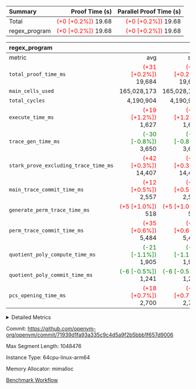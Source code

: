 | Summary | Proof Time (s) | Parallel Proof Time (s) |
|:---|---:|---:|
| Total | <span style='color: red'>(+0 [+0.2%])</span> 19.68 | <span style='color: red'>(+0 [+0.2%])</span> 19.68 |
| regex_program | <span style='color: red'>(+0 [+0.2%])</span> 19.68 | <span style='color: red'>(+0 [+0.2%])</span> 19.68 |


| regex_program |||||
|:---|---:|---:|---:|---:|
|metric|avg|sum|max|min|
| `total_proof_time_ms ` | <span style='color: red'>(+31 [+0.2%])</span> 19,684 | <span style='color: red'>(+31 [+0.2%])</span> 19,684 | <span style='color: red'>(+31 [+0.2%])</span> 19,684 | <span style='color: red'>(+31 [+0.2%])</span> 19,684 |
| `main_cells_used     ` |  165,028,173 |  165,028,173 |  165,028,173 |  165,028,173 |
| `total_cycles        ` |  4,190,904 |  4,190,904 |  4,190,904 |  4,190,904 |
| `execute_time_ms     ` | <span style='color: red'>(+19 [+1.2%])</span> 1,627 | <span style='color: red'>(+19 [+1.2%])</span> 1,627 | <span style='color: red'>(+19 [+1.2%])</span> 1,627 | <span style='color: red'>(+19 [+1.2%])</span> 1,627 |
| `trace_gen_time_ms   ` | <span style='color: green'>(-30 [-0.8%])</span> 3,650 | <span style='color: green'>(-30 [-0.8%])</span> 3,650 | <span style='color: green'>(-30 [-0.8%])</span> 3,650 | <span style='color: green'>(-30 [-0.8%])</span> 3,650 |
| `stark_prove_excluding_trace_time_ms` | <span style='color: red'>(+42 [+0.3%])</span> 14,407 | <span style='color: red'>(+42 [+0.3%])</span> 14,407 | <span style='color: red'>(+42 [+0.3%])</span> 14,407 | <span style='color: red'>(+42 [+0.3%])</span> 14,407 |
| `main_trace_commit_time_ms` | <span style='color: red'>(+12 [+0.5%])</span> 2,557 | <span style='color: red'>(+12 [+0.5%])</span> 2,557 | <span style='color: red'>(+12 [+0.5%])</span> 2,557 | <span style='color: red'>(+12 [+0.5%])</span> 2,557 |
| `generate_perm_trace_time_ms` | <span style='color: red'>(+5 [+1.0%])</span> 518 | <span style='color: red'>(+5 [+1.0%])</span> 518 | <span style='color: red'>(+5 [+1.0%])</span> 518 | <span style='color: red'>(+5 [+1.0%])</span> 518 |
| `perm_trace_commit_time_ms` | <span style='color: red'>(+35 [+0.6%])</span> 5,484 | <span style='color: red'>(+35 [+0.6%])</span> 5,484 | <span style='color: red'>(+35 [+0.6%])</span> 5,484 | <span style='color: red'>(+35 [+0.6%])</span> 5,484 |
| `quotient_poly_compute_time_ms` | <span style='color: green'>(-21 [-1.1%])</span> 1,905 | <span style='color: green'>(-21 [-1.1%])</span> 1,905 | <span style='color: green'>(-21 [-1.1%])</span> 1,905 | <span style='color: green'>(-21 [-1.1%])</span> 1,905 |
| `quotient_poly_commit_time_ms` | <span style='color: green'>(-6 [-0.5%])</span> 1,241 | <span style='color: green'>(-6 [-0.5%])</span> 1,241 | <span style='color: green'>(-6 [-0.5%])</span> 1,241 | <span style='color: green'>(-6 [-0.5%])</span> 1,241 |
| `pcs_opening_time_ms ` | <span style='color: red'>(+18 [+0.7%])</span> 2,700 | <span style='color: red'>(+18 [+0.7%])</span> 2,700 | <span style='color: red'>(+18 [+0.7%])</span> 2,700 | <span style='color: red'>(+18 [+0.7%])</span> 2,700 |



<details>
<summary>Detailed Metrics</summary>

| group | num_segments | keygen_time_ms | commit_exe_time_ms |
| --- | --- | --- | --- |
| regex_program | 1 | 748 | 46 | 

| group | air_name | quotient_deg | interactions | constraints |
| --- | --- | --- | --- | --- |
| regex_program | AccessAdapterAir<16> | 2 | 5 | 14 | 
| regex_program | AccessAdapterAir<2> | 2 | 5 | 14 | 
| regex_program | AccessAdapterAir<32> | 2 | 5 | 14 | 
| regex_program | AccessAdapterAir<4> | 2 | 5 | 14 | 
| regex_program | AccessAdapterAir<64> | 2 | 5 | 14 | 
| regex_program | AccessAdapterAir<8> | 2 | 5 | 14 | 
| regex_program | BitwiseOperationLookupAir<8> | 2 | 2 | 4 | 
| regex_program | KeccakVmAir | 2 | 321 | 4,571 | 
| regex_program | MemoryMerkleAir<8> | 2 | 4 | 40 | 
| regex_program | PersistentBoundaryAir<8> | 2 | 3 | 6 | 
| regex_program | PhantomAir | 2 | 3 | 5 | 
| regex_program | Poseidon2PeripheryAir<BabyBearParameters>, 1> | 2 | 1 | 286 | 
| regex_program | ProgramAir | 1 | 1 | 4 | 
| regex_program | RangeTupleCheckerAir<2> | 1 | 1 | 4 | 
| regex_program | VariableRangeCheckerAir | 1 | 1 | 4 | 
| regex_program | VmAirWrapper<Rv32BaseAluAdapterAir, BaseAluCoreAir<4, 8> | 2 | 19 | 43 | 
| regex_program | VmAirWrapper<Rv32BaseAluAdapterAir, LessThanCoreAir<4, 8> | 2 | 17 | 39 | 
| regex_program | VmAirWrapper<Rv32BaseAluAdapterAir, ShiftCoreAir<4, 8> | 2 | 23 | 90 | 
| regex_program | VmAirWrapper<Rv32BranchAdapterAir, BranchEqualCoreAir<4> | 2 | 11 | 25 | 
| regex_program | VmAirWrapper<Rv32BranchAdapterAir, BranchLessThanCoreAir<4, 8> | 2 | 13 | 41 | 
| regex_program | VmAirWrapper<Rv32CondRdWriteAdapterAir, Rv32JalLuiCoreAir> | 2 | 10 | 22 | 
| regex_program | VmAirWrapper<Rv32HintStoreAdapterAir, Rv32HintStoreCoreAir> | 2 | 15 | 17 | 
| regex_program | VmAirWrapper<Rv32JalrAdapterAir, Rv32JalrCoreAir> | 2 | 16 | 20 | 
| regex_program | VmAirWrapper<Rv32LoadStoreAdapterAir, LoadSignExtendCoreAir<4, 8> | 2 | 18 | 33 | 
| regex_program | VmAirWrapper<Rv32LoadStoreAdapterAir, LoadStoreCoreAir<4> | 2 | 17 | 38 | 
| regex_program | VmAirWrapper<Rv32MultAdapterAir, DivRemCoreAir<4, 8> | 2 | 25 | 88 | 
| regex_program | VmAirWrapper<Rv32MultAdapterAir, MulHCoreAir<4, 8> | 2 | 24 | 38 | 
| regex_program | VmAirWrapper<Rv32MultAdapterAir, MultiplicationCoreAir<4, 8> | 2 | 19 | 26 | 
| regex_program | VmAirWrapper<Rv32RdWriteAdapterAir, Rv32AuipcCoreAir> | 2 | 11 | 15 | 
| regex_program | VmConnectorAir | 2 | 3 | 9 | 

| group | air_name | segment | rows | prep_cols | perm_cols | main_cols | cells |
| --- | --- | --- | --- | --- | --- | --- | --- |
| regex_program | AccessAdapterAir<2> | 0 | 64 |  | 24 | 11 | 2,240 | 
| regex_program | AccessAdapterAir<4> | 0 | 32 |  | 24 | 13 | 1,184 | 
| regex_program | AccessAdapterAir<8> | 0 | 131,072 |  | 24 | 17 | 5,373,952 | 
| regex_program | BitwiseOperationLookupAir<8> | 0 | 65,536 | 3 | 8 | 2 | 655,360 | 
| regex_program | KeccakVmAir | 0 | 32 |  | 1,288 | 3,164 | 142,464 | 
| regex_program | MemoryMerkleAir<8> | 0 | 131,072 |  | 20 | 32 | 6,815,744 | 
| regex_program | PersistentBoundaryAir<8> | 0 | 131,072 |  | 12 | 20 | 4,194,304 | 
| regex_program | PhantomAir | 0 | 512 |  | 12 | 6 | 9,216 | 
| regex_program | Poseidon2PeripheryAir<BabyBearParameters>, 1> | 0 | 16,384 |  | 8 | 300 | 5,046,272 | 
| regex_program | ProgramAir | 0 | 131,072 |  | 8 | 10 | 2,359,296 | 
| regex_program | RangeTupleCheckerAir<2> | 0 | 524,288 | 2 | 8 | 1 | 4,718,592 | 
| regex_program | VariableRangeCheckerAir | 0 | 262,144 | 2 | 8 | 1 | 2,359,296 | 
| regex_program | VmAirWrapper<Rv32BaseAluAdapterAir, BaseAluCoreAir<4, 8> | 0 | 2,097,152 |  | 80 | 36 | 243,269,632 | 
| regex_program | VmAirWrapper<Rv32BaseAluAdapterAir, LessThanCoreAir<4, 8> | 0 | 65,536 |  | 40 | 37 | 5,046,272 | 
| regex_program | VmAirWrapper<Rv32BaseAluAdapterAir, ShiftCoreAir<4, 8> | 0 | 262,144 |  | 52 | 53 | 27,525,120 | 
| regex_program | VmAirWrapper<Rv32BranchAdapterAir, BranchEqualCoreAir<4> | 0 | 524,288 |  | 48 | 26 | 38,797,312 | 
| regex_program | VmAirWrapper<Rv32BranchAdapterAir, BranchLessThanCoreAir<4, 8> | 0 | 262,144 |  | 56 | 32 | 23,068,672 | 
| regex_program | VmAirWrapper<Rv32CondRdWriteAdapterAir, Rv32JalLuiCoreAir> | 0 | 131,072 |  | 44 | 18 | 8,126,464 | 
| regex_program | VmAirWrapper<Rv32HintStoreAdapterAir, Rv32HintStoreCoreAir> | 0 | 16,384 |  | 36 | 26 | 1,015,808 | 
| regex_program | VmAirWrapper<Rv32JalrAdapterAir, Rv32JalrCoreAir> | 0 | 131,072 |  | 36 | 28 | 8,388,608 | 
| regex_program | VmAirWrapper<Rv32LoadStoreAdapterAir, LoadSignExtendCoreAir<4, 8> | 0 | 1,024 |  | 76 | 35 | 113,664 | 
| regex_program | VmAirWrapper<Rv32LoadStoreAdapterAir, LoadStoreCoreAir<4> | 0 | 2,097,152 |  | 72 | 40 | 234,881,024 | 
| regex_program | VmAirWrapper<Rv32MultAdapterAir, DivRemCoreAir<4, 8> | 0 | 128 |  | 104 | 57 | 20,608 | 
| regex_program | VmAirWrapper<Rv32MultAdapterAir, MulHCoreAir<4, 8> | 0 | 256 |  | 100 | 39 | 35,584 | 
| regex_program | VmAirWrapper<Rv32MultAdapterAir, MultiplicationCoreAir<4, 8> | 0 | 65,536 |  | 80 | 31 | 7,274,496 | 
| regex_program | VmAirWrapper<Rv32RdWriteAdapterAir, Rv32AuipcCoreAir> | 0 | 65,536 |  | 28 | 21 | 3,211,264 | 
| regex_program | VmConnectorAir | 0 | 2 | 1 | 12 | 4 | 32 | 

| group | segment | trace_gen_time_ms | total_proof_time_ms | total_cycles | total_cells | stark_prove_excluding_trace_time_ms | quotient_poly_compute_time_ms | quotient_poly_commit_time_ms | perm_trace_commit_time_ms | pcs_opening_time_ms | main_trace_commit_time_ms | main_cells_used | generate_perm_trace_time_ms | execute_time_ms |
| --- | --- | --- | --- | --- | --- | --- | --- | --- | --- | --- | --- | --- | --- | --- |
| regex_program | 0 | 3,650 | 19,684 | 4,190,904 | 632,452,480 | 14,407 | 1,905 | 1,241 | 5,484 | 2,700 | 2,557 | 165,028,173 | 518 | 1,627 | 

</details>


Commit: https://github.com/openvm-org/openvm/commit/71939d1fa93a335c9c4d5a9f2b5bbb1f657d9006

Max Segment Length: 1048476

Instance Type: 64cpu-linux-arm64

Memory Allocator: mimalloc

[Benchmark Workflow](https://github.com/openvm-org/openvm/actions/runs/12645835216)

